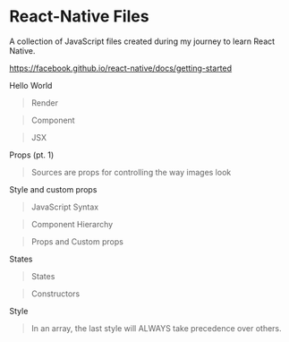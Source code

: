 # React-Native Files
A collection of JavaScript files created during my journey to learn React Native.

https://facebook.github.io/react-native/docs/getting-started

Hello World
>Render

>Component

>JSX

Props (pt. 1)

>Sources are props for controlling the way images look

Style and custom props

>JavaScript Syntax

>Component Hierarchy

>Props and Custom props

States

>States

>Constructors

Style

>In an array, the last style will ALWAYS take precedence over others. 
